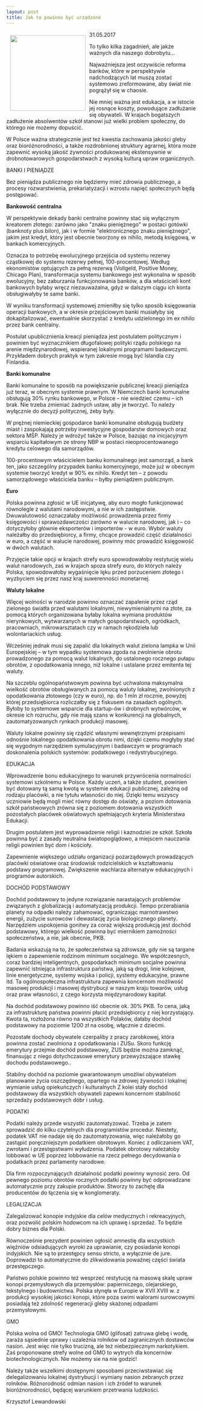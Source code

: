 ```yaml
---
layout: post
title: Jak to powinno być urządzone
---
```


<p><img src="{{site.baseurl}}\articles\pictures\465.dobrostan.jpg" align="left" style="margin: 10px 10px" width="200"><!--235-->
<p>31.05.2017</p>
<p>To tylko kilka zagadnień, ale jakże ważnych dla naszego dobrobytu...</p>
<p>Najważniejsza jest oczywiście reforma banków, które w perspektywie nadchodzących lat muszą zostać systemowo zreformowane, aby świat nie pogrążył się w chaosie.</p>
<p>Nie mniej ważna jest edukacja, a w istocie jej rosnące koszty, powodujące zadłużanie się obywateli. W krajach bogatszych zadłużenie absolwentów szkół stanowi już wielki problem społeczny, do którego nie możemy dopuścić.</p>
<p>W Polsce ważna strategicznie jest też kwestia zachowania jakości gleby oraz bioróżnorodności, a także rozdrobnionej struktury agrarnej, która może zapewnić wysoką jakość żywności produkowanej ekstensywnie w drobnotowarowych gospodarstwach z wysoką kulturą upraw organicznych.</p>
<p>BANKI I PIENIĄDZE</p>
<p>Bez pieniądza publicznego nie będziemy mieć zdrowia publicznego, a procesy rozwarstwienia, prekariatyzacji i wzrostu napięć społecznych będą postępować.</p>
<p><b>Bankowość centralna</b></p>
<p>W perspektywie dekady banki centralne powinny stać się wyłącznym kreatorem złotego: zarówno jako "znaku pieniężnego" w postaci gotówki (banknoty plus bilon), jak i w formie "elektronicznego znaku pieniężnego", jakim jest kredyt, który jest obecnie tworzony ex nihilo, metodą księgową, w bankach komercyjnych.</p>
<p>Oznacza to potrzebę ewolucyjnego przejścia od systemu rezerwy cząstkowej do systemu rezerwy pełnej, 100-procentowej. Według ekonomistów optujących za pełną rezerwą (Vollgeld, Positive Money, Chicago Plan), transformacja systemu bankowego jest wykonalna w sposób ewolucyjny, bez zaburzania funkcjonowania banków, a dla właścicieli kont bankowych byłaby wręcz niezauważalna, gdyż w dalszym ciągu ich konta obsługiwałyby te same banki.</p>
<p>W wyniku transformacji systemowej zmieniłby się tylko sposób księgowania operacji bankowych, a w okresie przejściowym banki musiałyby się dokapitalizować, ewentualnie skorzystać z kredytu udzielonego im ex nihilo przez bank centralny.</p>
<p>Postulat upublicznienia kreacji pieniądza jest postulatem politycznym i powinien być wyznacznikiem długofalowej polityki rządu polskiego na arenie międzynarodowej, wspieranej lokalnymi programami badawczymi. Przykładem dobrych praktyk w tym zakresie mogą być Islandia czy Finlandia.</p>
<p><b>Banki komunalne</b></p>
<p>Banki komunalne to sposób na powiększanie publicznej kreacji pieniądza już teraz, w obecnym systemie prawnym. W Niemczech banki komunalne obsługują 30% rynku bankowego, w Polsce – nie wiedzieć czemu – ich brak. Nie trzeba zmieniać żadnych ustaw, aby je tworzyć. To należy wyłącznie do decyzji politycznej, żeby były.</p>
<p>W prężnej niemieckiej gospodarce banki komunalne obsługują budżety miast i zaspokajają potrzeby inwestycyjne gospodarstw domowych oraz sektora MŚP. Należy je wdrożyć także w Polsce, bazując na inicjacyjnym wsparciu kapitałowym ze strony NBP w postaci nieoprocentowanego kredytu celowego dla samorządów.</p>
<p>100-procentowym właścicielem banku komunalnego jest samorząd, a bank ten, jako szczególny przypadek banku komercyjnego, może już w obecnym systemie tworzyć kredyt w 90% ex nihilo. Kredyt ten – z powodu samorządowego właściciela banku – byłby pieniądzem publicznym.</p>
<p><b>Euro</b></p>
<p>Polska powinna zgłosić w UE inicjatywę, aby euro mogło funkcjonować równolegle z walutami narodowymi, a nie w ich zastępstwie. Dwuwalutowość oznaczałaby możliwość prowadzenia przez firmy księgowości i sprawozdawczości zarówno w walucie narodowej, jak i – co dotyczyłoby głównie eksporterów i importerów - w euro. Wybór waluty należałby do przedsiębiorcy, a firmy, chcące prowadzić część działalności w euro, a część w walucie narodowej, powinny móc prowadzić księgowość w dwóch walutach.</p>
<p>Przyjęcie takie opcji w krajach strefy euro spowodowałoby restytucję wielu walut narodowych, zaś w krajach spoza strefy euro, do których należy Polska, spowodowałoby wygaśnięcie lęku przed porzuceniem złotego i wyzbyciem się przez nasz kraj suwerenności monetarnej.</p>
<p><b>Waluty lokalne</b></p>
<p>Więcej wolności w narodzie powinno oznaczać zapalenie przez rząd zielonego światła przed walutami lokalnymi, niewymienialnymi na złote, za pomocą których organizowana byłaby lokalna wymiana produktów nierynkowych, wytwarzanych w małych gospodarstwach, ogródkach, pracowniach, mikrowarsztatach czy w ramach rękodzieła lub wolontariackich usług.</p>
<p>Wcześniej jednak musi się zapalić dla lokalnych walut zielona lampka w Unii Europejskiej – w tym wypadku systemowa zgoda na zwolnienie obrotu prowadzonego za pomocą walut lokalnych, do ustalonego rocznego pułapu obrotów, z opodatkowania innego, niż lokalne i ustalane przez emitenta tej waluty.</p>
<p>Na szczeblu ogólnopaństwowym powinna być uchwalona maksymalna wielkość obrotów obsługiwanych za pomocą waluty lokalnej, zwolnionych z opodatkowania złotowego (czy w euro), np. do 1 mln zł rocznie, powyżej której przedsiębiorca rozliczałby się z fiskusem na zasadach ogólnych. Byłoby to systemowe wsparcie dla startup-ów i drobnych wytwórców, w okresie ich rozruchu, gdy nie mają szans w konkurencji na globalnych, zautomatyzowanych rynkach produkcji masowej.</p>
<p>Waluty lokalne powinny się rządzić własnymi wewnętrznymi przepisami odnośnie lokalnego opodatkowania obrotu nimi, dzięki czemu mogłyby stać się wygodnym narzędziem symulacyjnym i badawczym w programach doskonalenia polskich systemów: podatkowego i redystrybucyjnego.</p>
<p>EDUKACJA</p>
<p>Wprowadzenie bonu edukacyjnego to warunek przywrócenia normalności systemowi szkolnemu w Polsce. Każdy uczeń, a także student, powinien być dotowany tą samą kwotą w systemie edukacji publicznej, zależną od rodzaju placówki, a nie tytułu własności do niej. Dzięki temu wszyscy uczniowie będą mogli mieć równy dostęp do oświaty, a poziom dotowania szkół państwowych zrówna się z poziomem dotowania wszystkich pozostałych placówek oświatowych spełniających kryteria Ministerstwa Edukacji.</p>
<p>Drugim postulatem jest wyprowadzenie religii i kaznodziei ze szkół. Szkoła powinna być z zasady neutralna światopoglądowo, a miejscem nauczania religii powinien być dom i kościoły.</p>
<p>Zapewnienie większego udziału organizacji pozarządowych prowadzących placówki oświatowe oraz środowisk rodzicielskich w kształtowaniu podstawy programowej. Zwiększenie wachlarza alternatyw edukacyjnych i programów autorskich.</p>
<p>DOCHÓD PODSTAWOWY</p>
<p>Dochód podstawowy to jedyne rozwiązanie narastających problemów związanych z globalizacją i automatyzacją produkcji. Tempo przerabiania planety na odpadki należy zahamować, ograniczając marnotrawstwo energii, zużycie surowców i dewastację życia biologicznego planety. Narzędziem uspokojenia gonitwy za coraz większą produkcją jest dochód podstawowy, którego wielkość powinna być miernikiem zamożności społeczeństwa, a nie, jak obecnie, PKB.</p>
<p>Badania wskazują na to, że społeczeństwa są zdrowsze, gdy nie są targane lękiem o zapewnienie rodzinom minimum socjalnego. We współczesnych, coraz bardziej inteligentnych, gospodarkach minimum socjalne powinna zapewnić istniejąca infrastruktura państwa, jaką są drogi, linie kolejowe, linie energetyczne, systemy wojska i policji, systemy edukacyjne, prawne itd. Ta ogólnospołeczna infrastruktura zapewnia koncernom możliwość masowej produkcji i masowej dystrybucji w naszym kraju towarów, usług oraz praw własności, z czego korzysta międzynarodowy kapitał.</p>
<p>Na dochód podstawowy powinno iść obecnie ok. 30% PKB. To cena, jaką za infrastrukturę państwa powinni płacić przedsiębiorcy z niej korzystający. Kwota ta, rozłożona równo na wszystkich Polaków, dałaby dochód podstawowy na poziomie 1200 zł na osobę, włącznie z dziećmi.</p>
<p>Pozostałe dochody obywatele czerpaliby z pracy zarobkowej, która powinna zostać zwolniona z opodatkowania i ZUSu. Skoro funkcję emerytury przejmie dochód podstawowy, ZUS będzie można zamknąć, finansując z niego dotychczasowe emerytury przewyższające stawkę dochodu podstawowego..</p>
<p>Stabilny dochód na poziomie gwarantowanym umożliwi obywatelom planowanie życia oszczędnego, opartego na zdrowej żywności i lokalnej wymianie usług opiekuńczych i kulturalnych Z kolei stały dochód podstawowy dla wszystkich obywateli zapewni koncernom stabilność sprzedaży podstawowych dóbr i usług.</p>
<p>PODATKI</p>
<p>Podatki należy przede wszystki zautomatyzować. Trzeba je zatem sprowadzić do kilku czytelnych dla programistów procedur. Niestety, podatek VAT nie nadaje się do zautomatyzowania, więc należałoby go zastąpić poręczniejszym podatkiem obrotowym. Koniec z odliczaniem VAT, zwrotami i przestępstwami wyłudzenia. Podatek obrotowy należałoby lobbować w UE poprzez lobbowanie na rzecz pełnego decydowania o podatkach przez parlamenty narodowe.</p>
<p>Dla firm rozpoczynających działalność podatki powinny wynosić zero. Od pewnego poziomu obrotów rocznych podatki powinny być odprowadzane automatycznie przy zakupie produktów. Stworzy to zachętę dla producentów do łączenia się w konglomeraty.</p>
<p>LEGALIZACJA</p>
<p>Zalegalizować konopie indyjskie dla celów medycznych i rekreacyjnych, oraz pozwolić polskim hodowcom na ich uprawę i sprzedaż. To będzie dobry biznes dla Polski.</p>
<p>Równocześnie prezydent powinien ogłosić amnestię dla wszystkich więźniów odsiadujących wyroki za uprawianie, czy posiadanie konopi indyjskich. Nie są to przestępcy sensu stricto, a wyłącznie de jure. Doprowadzi to automatycznie do zlikwidowania poważnej części świata przestępczego.</p>
<p>Państwo polskie powinno też wesprzeć restytucję na masową skalę upraw konopi przemysłowych dla przemysłów: papierniczego, olejarskiego, tekstylnego i budownictwa. Polska słynęła w Europie w XVII XVIII w. z produkcji wysokiej jakości konopi, które poza swimi walorami surowcowymi posiadają też zdolność regeneracji gleby skażonej odpadami przemysłowymi.</p>
<p>GMO</p>
<p>Polska wolna od GMO! Technologia GMO (glifosat) zatruwa glebę i wodę, zaraża sąsiednie uprawy i uzależnia rolników od zagranicznych dostawców nasion. Jest więc nie tylko trucizną, ale też niebezpiecznym narkotykiem. Zaś proponowane strefy wolne od GMO to wytrych dla koncernów biotechnologicznych. Nie możemy sie na nie godzić!</p>
<p>Należy także wszelkimi dostępnymi sposobami przeciwstawiać się delegalizowaniu lokalnej dystrybucji i wymiany nasion zebranych przez rolników. Różnorodność odmian nasion i ich źródeł to warunek bioróżnorodności, będącej warunkiem przetrwania ludzkości.</p>
<p>Krzysztof Lewandowski</p>

